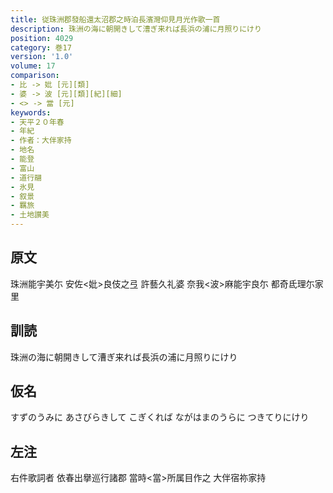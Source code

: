 ```yaml
---
title: 従珠洲郡發船還太沼郡之時泊長濱灣仰見月光作歌一首
description: 珠洲の海に朝開きして漕ぎ来れば長浜の浦に月照りにけり
position: 4029
category: 巻17
version: '1.0'
volume: 17
comparison:
- 比 -> 妣 [元][類]
- 婆 -> 波 [元][類][紀][細]
- <> -> 當 [元]
keywords:
- 天平２０年春
- 年紀
- 作者：大伴家持
- 地名
- 能登
- 富山
- 道行翮
- 氷見
- 叙景
- 羈旅
- 土地讃美
---
```


## 原文

珠洲能宇美尓 安佐<妣>良伎之弖 許藝久礼婆 奈我<波>麻能宇良尓 都奇氐理尓家里

## 訓読

珠洲の海に朝開きして漕ぎ来れば長浜の浦に月照りにけり

## 仮名

すずのうみに あさびらきして こぎくれば ながはまのうらに つきてりにけり

## 左注

右件歌詞者 依春出擧巡行諸郡 當時<當>所属目作之 大伴宿祢家持
